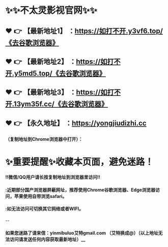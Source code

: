 # :sparkles::sparkles:不太灵影视官网:sparkles::sparkles:

 :heart: :point_right: 【最新地址1】 ：https://如打不开.y3vf6.top/《去谷歌浏览器》
 ------
 :heart: :point_right: 【最新地址2】 ：https://如打不开.y5md5.top/《去谷歌浏览器》
 ------
 :heart: :point_right: 【最新地址3】 ：https://如打不开.13ym35f.cc/《去谷歌浏览器》
 ------
 :heart: :point_right: 【永久地址】 ：https://yongjiudizhi.cc   
 ------

#### （复制地址到Chrome浏览器中打开）：
# :sparkles:重要提醒:sparkles:收藏本页面，避免迷路！
#### ‼️微信/QQ用户请长按复制地址到浏览器里访问‼
#### :近期部分国产浏览器屏蔽网址，推荐使用Chrome谷歌浏览器、Edge浏览器访问，苹果使用自带浏览safari。
#### :如无法访问可切换其它网络或者WIFI。
--
#### 如果您迷路了请来信：yinmibuluo艾特gmail.com （艾特换成@）（以上地址无法访问请发送任何内容获取最新地址）__
